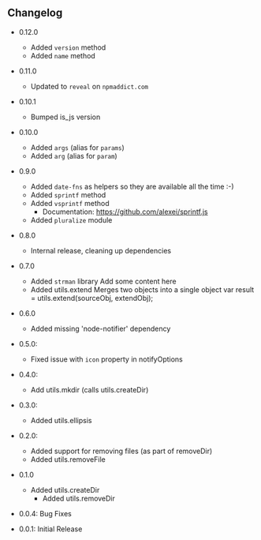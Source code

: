 ## Changelog

- 0.12.0
  - Added `version` method
  - Added `name` method
  
- 0.11.0
  - Updated to `reveal` on `npmaddict.com`

- 0.10.1
  - Bumped is_js version
  
- 0.10.0
  - Added `args` (alias for `params`)
  - Added `arg` (alias for `param`)

- 0.9.0 
  - Added `date-fns` as helpers so they are available all the time :-)
  - Added `sprintf` method
  - Added `vsprintf` method
    - Documentation:  https://github.com/alexei/sprintf.js
  - Added `pluralize` module

- 0.8.0 
  - Internal release, cleaning up dependencies
  
- 0.7.0
  - Added `strman` library
    Add some content here
  - Added utils.extend
    Merges two objects into a single object
    var result = utils.extend(sourceObj, extendObj);

- 0.6.0
  - Added missing 'node-notifier' dependency
  
- 0.5.0:
  - Fixed issue with `icon` property in notifyOptions
  
- 0.4.0:
  - Add utils.mkdir (calls utils.createDir)
- 0.3.0:
  - Added utils.ellipsis
	
- 0.2.0:
  - Added support for removing files (as part of removeDir)
  - Added utils.removeFile
	
- 0.1.0
  - Added utils.createDir
	- Added utils.removeDir
	
- 0.0.4: Bug Fixes	
- 0.0.1: Initial Release
